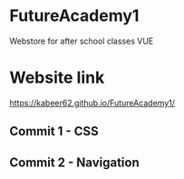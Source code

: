 # FutureAcademy1
Webstore for after school classes VUE
# Website link
https://kabeer62.github.io/FutureAcademy1/
## Commit 1 - CSS
## Commit 2 - Navigation